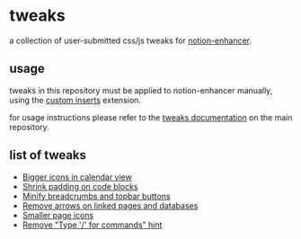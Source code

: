 # tweaks
a collection of user-submitted css/js tweaks for [notion-enhancer](https://github.com/notion-enhancer/notion-enhancer).

## usage
tweaks in this repository must be applied to notion-enhancer manually, using the [custom
inserts](https://github.com/notion-enhancer/notion-enhancer#custom-inserts) extension.

for usage instructions please refer to the [tweaks
documentation](https://github.com/notion-enhancer/notion-enhancer/blob/master/TWEAKS.md) on the main repository.

## list of tweaks

* [Bigger icons in calendar view](bigger%20icons%20in%20calendar%20view.md)
* [Shrink padding on code blocks](shrink%20padding%20on%20code%20blocks.md)
* [Minify breadcrumbs and topbar buttons](minify%20breadcrumbs%20and%20topbar%20buttons.md)
* [Remove arrows on linked pages and databases](remove%20arrows%20on%20linked%20pages%20and%20databases.md)
* [Smaller page icons](smaller%20page%20icons.md)
* [Remove "Type '/' for commands" hint](remove%20type%20for%20commands.md)
